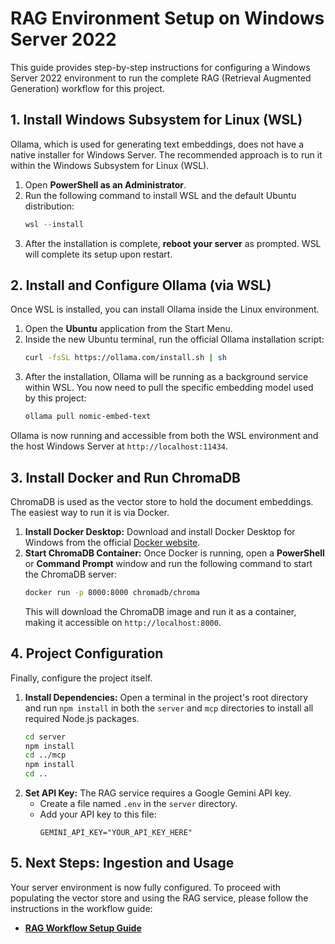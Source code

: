 # RAG Environment Setup on Windows Server 2022

This guide provides step-by-step instructions for configuring a Windows Server 2022 environment to run the complete RAG (Retrieval Augmented Generation) workflow for this project.

## 1. Install Windows Subsystem for Linux (WSL)

Ollama, which is used for generating text embeddings, does not have a native installer for Windows Server. The recommended approach is to run it within the Windows Subsystem for Linux (WSL).

1.  Open **PowerShell as an Administrator**.
2.  Run the following command to install WSL and the default Ubuntu distribution:
    ```powershell
    wsl --install
    ```
3.  After the installation is complete, **reboot your server** as prompted. WSL will complete its setup upon restart.

## 2. Install and Configure Ollama (via WSL)

Once WSL is installed, you can install Ollama inside the Linux environment.

1.  Open the **Ubuntu** application from the Start Menu.
2.  Inside the new Ubuntu terminal, run the official Ollama installation script:
    ```bash
    curl -fsSL https://ollama.com/install.sh | sh
    ```
3.  After the installation, Ollama will be running as a background service within WSL. You now need to pull the specific embedding model used by this project:
    ```bash
    ollama pull nomic-embed-text
    ```

Ollama is now running and accessible from both the WSL environment and the host Windows Server at `http://localhost:11434`.

## 3. Install Docker and Run ChromaDB

ChromaDB is used as the vector store to hold the document embeddings. The easiest way to run it is via Docker.

1.  **Install Docker Desktop:** Download and install Docker Desktop for Windows from the official [Docker website](https://www.docker.com/products/docker-desktop/).
2.  **Start ChromaDB Container:** Once Docker is running, open a **PowerShell** or **Command Prompt** window and run the following command to start the ChromaDB server:
    ```bash
    docker run -p 8000:8000 chromadb/chroma
    ```
    This will download the ChromaDB image and run it as a container, making it accessible on `http://localhost:8000`.

## 4. Project Configuration

Finally, configure the project itself.

1.  **Install Dependencies:** Open a terminal in the project's root directory and run `npm install` in both the `server` and `mcp` directories to install all required Node.js packages.
    ```bash
    cd server
    npm install
    cd ../mcp
    npm install
    cd ..
    ```
2.  **Set API Key:** The RAG service requires a Google Gemini API key.
    *   Create a file named `.env` in the `server` directory.
    *   Add your API key to this file:
        ```env
        GEMINI_API_KEY="YOUR_API_KEY_HERE"
        ```

## 5. Next Steps: Ingestion and Usage

Your server environment is now fully configured. To proceed with populating the vector store and using the RAG service, please follow the instructions in the workflow guide:

*   **[RAG Workflow Setup Guide](./RAG_Workflow_Setup.md)**
